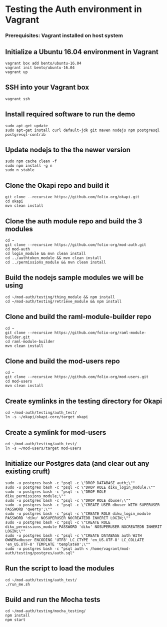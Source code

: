 # Testing the Auth environment in Vagrant

### Prerequisites: Vagrant installed on host system

## Initialize a Ubuntu 16.04 environment in Vagrant

```
vagrant box add bento/ubuntu-16.04
vagrant init bento/ubuntu-16.04
vagrant up
```

## SSH into your Vagrant box
```
vagrant ssh
```

## Install required software to run the demo

```
sudo apt-get update
sudo apt-get install curl default-jdk git maven nodejs npm postgresql postgresql-contrib
```

## Update nodejs to the the newer version

```
sudo npm cache clean -f
sudo npm install -g n
sudo n stable
```

## Clone the Okapi repo and build it
```
git clone --recursive https://github.com/folio-org/okapi.git
cd okapi
mvn clean install
```

## Clone the auth module repo and build the 3 modules
```
cd ~
git clone --recursive https://github.com/folio-org/mod-auth.git
cd mod-auth
cd login_module && mvn clean install
cd ../authtoken_module && mvn clean install
cd ../permissions_module && mvn clean install
```

## Build the nodejs sample modules we will be using

```
cd ~/mod-auth/testing/thing_module && npm install
cd ~/mod-auth/testing/retrieve_module && npm install
```

## Clone and build the raml-module-builder repo
```
cd ~
git clone --recursive https://github.com/folio-org/raml-module-builder.git
cd raml-module-builder
mvn clean install
```

## Clone and build the mod-users repo
```
cd ~
git clone --recursive https://github.com/folio-org/mod-users.git
cd mod-users
mvn clean install
```

## Create symlinks in the testing directory for Okapi
```
cd ~/mod-auth/testing/auth_test/
ln -s ~/okapi/okapi-core/target okapi
```

## Create a symlink for mod-users
```
cd ~/mod-auth/testing/auth_test/
ln -s ~/mod-users/target mod-users
```

## Initialize our Postgres data (and clear out any existing cruft)
```
sudo -u postgres bash -c "psql -c \"DROP DATABASE auth;\""
sudo -u postgres bash -c "psql -c \"DROP ROLE diku_login_module;\""
sudo -u postgres bash -c "psql -c \"DROP ROLE diku_permissions_module;\""
sudo -u postgres bash -c "psql -c \"DROP ROLE dbuser;\""
sudo -u postgres bash -c "psql -c \"CREATE USER dbuser WITH SUPERUSER PASSWORD 'qwerty';\""
sudo -u postgres bash -c "psql -c \"CREATE ROLE diku_login_module PASSWORD 'diku' NOSUPERUSER NOCREATEDB INHERIT LOGIN;\""
sudo -u postgres bash -c "psql -c \"CREATE ROLE diku_permissions_module PASSWORD 'diku' NOSUPERUSER NOCREATEDB INHERIT LOGIN;\""
sudo -u postgres bash -c "psql -c \"CREATE DATABASE auth WITH OWNER=dbuser ENCODING 'UTF8' LC_CTYPE 'en_US.UTF-8' LC_COLLATE 'en_US.UTF-8' TEMPLATE 'template0';\""
sudo -u postgres bash -c "psql auth < /home/vagrant/mod-auth/testing/postgres/auth.sql"
```

## Run the script to load the modules
```
cd ~/mod-auth/testing/auth_test/
./run_me.sh
```

## Build and run the Mocha tests

```
cd ~/mod-auth/testing/mocha_testing/
npm install
npm start
```
